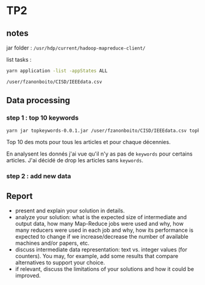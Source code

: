 # TP2

## notes

jar folder : `/usr/hdp/current/hadoop-mapreduce-client/`

list tasks :

```bash
yarn application -list -appStates ALL
```

`/user/fzanonboito/CISD/IEEEdata.csv`

## Data processing

### step 1 : top 10 keywords

```bash
yarn jar topkeywords-0.0.1.jar /user/fzanonboito/CISD/IEEEdata.csv topkeywords_out
```

Top 10 des mots pour tous les articles et pour chaque décennies.

En analysent les donnés j'ai vue qu'il n'y as pas de `keywords` pour certains articles. J'ai décidé de drop les articles sans `keywords`.


### step 2 : add new data

## Report

- present and explain your solution in details.
- analyze your solution: what is the expected size of intermediate and output data, how many Map-Reduce jobs were used and why, how many reducers were used in each job and why, how its performance is expected to change if we increase/decrease the number of available machines and/or papers, etc.
- discuss intermediate data representation: text vs. integer values (for counters). You may, for example, add some results that compare alternatives to support your choice.
- if relevant, discuss the limitations of your solutions and how it could be improved.

